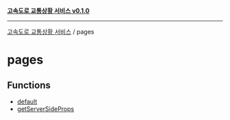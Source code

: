 [**고속도로 교통상황 서비스 v0.1.0**](../README.md)

***

[고속도로 교통상황 서비스](../modules.md) / pages

# pages

## Functions

- [default](functions/default.md)
- [getServerSideProps](functions/getServerSideProps.md)
